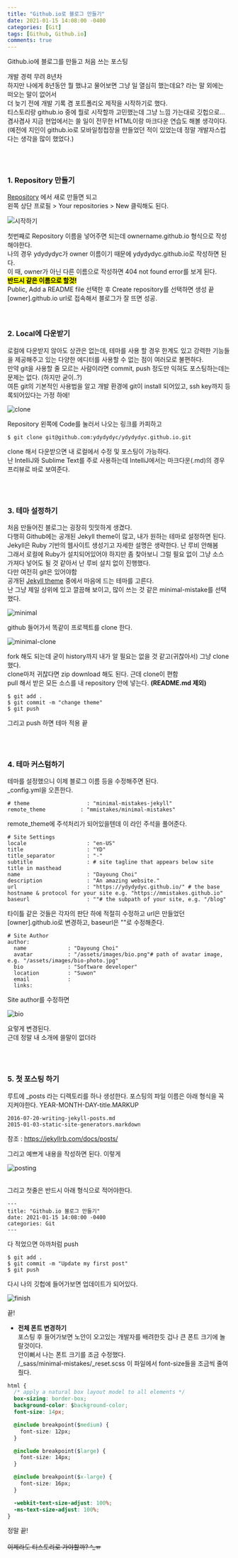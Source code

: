 ```yaml
---
title: "Github.io로 블로그 만들기"
date: 2021-01-15 14:08:00 -0400
categories: [Git]
tags: [Github, Github.io]
comments: true
---
```


Github.io에 블로그를 만들고 처음 쓰는 포스팅  
  
개발 경력 무려 8년차  
하지만 나에게 8년동안 뭘 했냐고 물어보면 그냥 일 열심히 했는데요? 라는 말 외에는 떠오는 말이 없어서  
더 늦기 전에 개발 기록 겸 포트폴리오 제작을 시작하기로 했다.   
티스토리랑 github.io 중에 뭘로 시작할까 고민했는데 그냥 느낌 가는대로 깃헙으로...  
겸사겸사 지금 현업에서는 쓸 일이 전무한 HTML이랑 마크다운 연습도 해볼 생각이다.  
(예전에 지인이 github.io로 모바일청첩장을 만들었던 적이 있었는데 정말 개발자스럽다는 생각을 많이 했었다.)  
  
<br>
<br>


### 1. Repository 만들기  
[Repository](https://github.com/new) 에서 새로 만들면 되고  
왼쪽 상단 프로필 > Your repositories > New 클릭해도 된다.  

![시작하기](https://user-images.githubusercontent.com/77476913/104692858-03558780-574c-11eb-9feb-37cc73d7a96b.PNG)  

첫번째로 Repository 이름을 넣어주면 되는데 ownername.github.io 형식으로 작성해야한다.  
나의 경우 ydydydyc가 owner 이름이기 때문에 ydydydyc.github.io로 작성하면 된다.  
이 때, owner가 아닌 다른 이름으로 작성하면 404 not found error를 보게 된다.  
**<mark style='background-color: "ffdce0'>반드시 같은 이름으로 할것!</mark>**  
Public, Add a README file 선택한 후 Create repository를 선택하면 생성 끝  
[owner].github.io url로 접속해서 블로그가 잘 뜨면 성공.  
<br>
<br>
  
### 2. Local에 다운받기
로컬에 다운받지 않아도 상관은 없는데, 테마를 사용 할 경우 한계도 있고 강력한 기능들을 제공해주고 있는 다양한 에디터를 사용할 수 없는 점이 여러모로 불편하다.  
만약 git을 사용할 줄 모르는 사람이라면 commit, push 정도만 익혀도 포스팅하는데는 문제는 없다. (하지만 굳이..?)  
여튼 git의 기본적인 사용법을 알고 개발 환경에 git이 install 되어있고, ssh key까지 등록되어있다는 가정 하에!  

![clone](https://user-images.githubusercontent.com/77476913/104693252-b0c89b00-574c-11eb-9556-daad3008787f.PNG)  

Repository 왼쪽에 Code를 눌러서 나오는 링크를 카피하고

```
$ git clone git@github.com:ydydydyc/ydydydyc.github.io.git
```
clone 해서 다운받으면 내 로컬에서 수정 및 포스팅이 가능하다.  
난 IntelliJ와 Sublime Text를 주로 사용하는데 IntelliJ에서는 마크다운(.md)의 경우 프리뷰로 바로 보여준다.

<br>
<br>

### 3. 테마 설정하기
처음 만들어진 블로그는 굉장히 밋밋하게 생겼다.  
다행히 Github에는 공개된 Jekyll theme이 많고, 내가 원하는 테마로 설정하면 된다.  
Jekyll은 Ruby 기반의 웹사이트 생성기고 자세한 설명은 생략한다. 난 루비 안해봄  
그래서 로컬에 Ruby가 설치되어있어야 하지만 좀 찾아보니 그럴 필요 없이 그냥 소스 가져다 넣어도 될 것 같아서 난 루비 설치 없이 진행했다.  
다만 여전히 git은 있어야함  
공개된 [Jekyll theme](https://github.com/topics/jekyll-theme) 중에서 마음에 드는 테마를 고른다.  
난 그냥 제일 상위에 있고 깔끔해 보이고, 많이 쓰는 것 같은 minimal-mistake를 선택했다.  

![minimal](https://user-images.githubusercontent.com/77476913/104693248-ae664100-574c-11eb-8d38-5ebb4835d9d0.PNG)  

github 들어가서 똑같이 프로젝트를 clone 한다.

![minimal-clone](https://user-images.githubusercontent.com/77476913/104693249-af976e00-574c-11eb-83cc-030d0bc107d3.PNG)

fork 해도 되는데 굳이 history까지 내가 알 필요는 없을 것 같고(귀찮아서) 그냥 clone했다.  
clone마저 귀찮다면 zip download 해도 된다. 근데 clone이 편함  
pull 해서 받은 모든 소스를 내 repository 안에 넣는다. **(README.md 제외)**  
```
$ git add .
$ git commit -m "change theme"
$ git push
```
그리고 push 하면 테마 적용 끝

<br>
<br>

### 4. 테마 커스텀하기 
테마를 설정했으니 이제 블로그 이름 등을 수정해주면 된다.  
_config.yml을 오픈한다. 

````
# theme                  : "minimal-mistakes-jekyll"
remote_theme           : "mmistakes/minimal-mistakes"
````

remote_theme에 주석처리가 되어있을텐데 이 라인 주석을 풀어준다.

```
# Site Settings
locale                   : "en-US"
title                    : "YD"
title_separator          : "-"
subtitle                 : # site tagline that appears below site title in masthead
name                     : "Dayoung Choi"
description              : "An amazing website."
url                      : "https://ydydydyc.github.io/" # the base hostname & protocol for your site e.g. "https://mmistakes.github.io"
baseurl                  : ""# the subpath of your site, e.g. "/blog"
```
타이틀 같은 것들은 각자의 판단 하에 적절히 수정하고
url은 만들었던 [owner].github.io로 변경하고, baseurl은 ""로 수정해준다.
```
# Site Author
author:
  name             : "Dayoung Choi"
  avatar           : "/assets/images/bio.png"# path of avatar image, e.g. "/assets/images/bio-photo.jpg"
  bio              : "Software developer"
  location         : "Suwon"
  email            :
  links:
```
Site author를 수정하면

![bio](https://user-images.githubusercontent.com/77476913/104698273-72cf7500-5754-11eb-80cc-c785b520c7db.PNG)

요렇게 변경된다.  
근데 정말 내 소개에 쓸말이 없더라  

<br>
<br>

### 5. 첫 포스팅 하기
루트에 _posts 라는 디렉토리를 하나 생성한다.
포스팅의 파일 이름은 아래 형식을 꼭 지켜야한다.
YEAR-MONTH-DAY-title.MARKUP 
```
2016-07-20-writing-jekyll-posts.md
2015-01-03-static-site-generators.markdown
```
참조 : https://jekyllrb.com/docs/posts/  

그리고 예쁘게 내용을 작성하면 된다. 이렇게  

![posting](https://user-images.githubusercontent.com/77476913/104698766-32bcc200-5755-11eb-9854-b78b4b09f72c.PNG)  
<br>

그리고 첫줄은 반드시 아래 형식으로 적어야한다.
```
---
title: "Github.io 블로그 만들기"
date: 2021-01-15 14:08:00 -0400
categories: Git
---
```
다 적었으면 아까처럼 push
```
$ git add .
$ git commit -m "Update my first post"
$ git push
```

다시 나의 깃헙에 들어가보면 업데이트가 되어있다. 

![finish](https://user-images.githubusercontent.com/77476913/104699100-947d2c00-5755-11eb-9d38-8c5be45dce30.PNG)

끝!


+ **전체 폰트 변경하기**  
포스팅 후 들어가보면 노안이 오고있는 개발자를 배려한듯 겁나 큰 폰트 크기에 놀랄것이다.  
  안이뻐서 나는 폰트 크기를 조금 수정했다.  
  /_sass/minimal-mistakes/_reset.scss
  이 파일에서 font-size들을 조금씩 줄여줬다.

```css
html {
  /* apply a natural box layout model to all elements */
  box-sizing: border-box;
  background-color: $background-color;
  font-size: 14px;

  @include breakpoint($medium) {
    font-size: 12px;
  }

  @include breakpoint($large) {
    font-size: 14px;
  }

  @include breakpoint($x-large) {
    font-size: 16px;
  }

  -webkit-text-size-adjust: 100%;
  -ms-text-size-adjust: 100%;
}

```

정말 끝!  
<br>
~~이제라도 티스토리로 가야할까? ^_ㅠ~~

